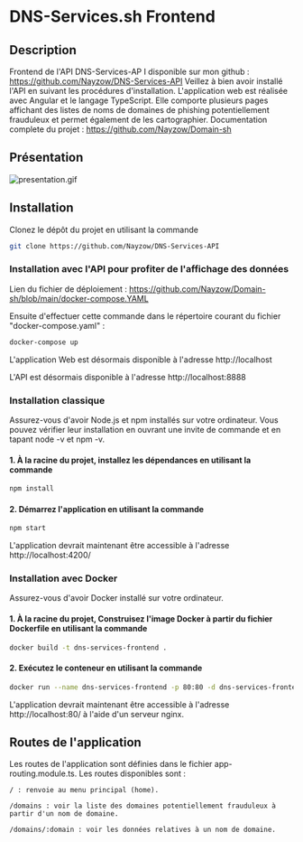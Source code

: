 # DNS-Services.sh Frontend

## Description

Frontend de l'API DNS-Services-AP
I disponible sur mon github : https://github.com/Nayzow/DNS-Services-API
Veillez à bien avoir installé l'API en suivant les procédures d'installation.
L'application web est réalisée avec Angular et le langage TypeScript. Elle comporte plusieurs pages affichant des listes de noms de domaines de phishing potentiellement frauduleux et permet également de les cartographier.
Documentation complete du projet : https://github.com/Nayzow/Domain-sh

## Présentation

![presentation.gif](src%2Fassets%2Fimages%2Fpresentation.gif)

## Installation

Clonez le dépôt du projet en utilisant la commande

```bash
git clone https://github.com/Nayzow/DNS-Services-API
```

### Installation avec l'API pour profiter de l'affichage des données

Lien du fichier de déploiement : https://github.com/Nayzow/Domain-sh/blob/main/docker-compose.YAML

Ensuite d'effectuer cette commande dans le répertoire courant du fichier "docker-compose.yaml" :

```bash
docker-compose up
```

L'application Web est désormais disponible à l'adresse http://localhost

L'API est désormais disponible à l'adresse http://localhost:8888

### Installation classique

Assurez-vous d'avoir Node.js et npm installés sur votre ordinateur. Vous pouvez vérifier leur installation en ouvrant une invite de commande et en tapant node -v et npm -v.


#### 1. À la racine du projet, installez les dépendances en utilisant la commande

```bash
npm install
```

#### 2. Démarrez l'application en utilisant la commande

```bash
npm start
```

L'application devrait maintenant être accessible à l'adresse http://localhost:4200/

### Installation avec Docker

Assurez-vous d'avoir Docker installé sur votre ordinateur.

#### 1. À la racine du projet, Construisez l'image Docker à partir du fichier Dockerfile en utilisant la commande

```bash
docker build -t dns-services-frontend .
```

#### 2. Exécutez le conteneur en utilisant la commande

```bash
docker run --name dns-services-frontend -p 80:80 -d dns-services-frontend
```

L'application devrait maintenant être accessible à l'adresse http://localhost:80/ à l'aide d'un serveur nginx.

## Routes de l'application

Les routes de l'application sont définies dans le fichier app-routing.module.ts. Les routes disponibles sont :

```
/ : renvoie au menu principal (home).
```

```
/domains : voir la liste des domaines potentiellement frauduleux à partir d'un nom de domaine.
```

```
/domains/:domain : voir les données relatives à un nom de domaine.
```
